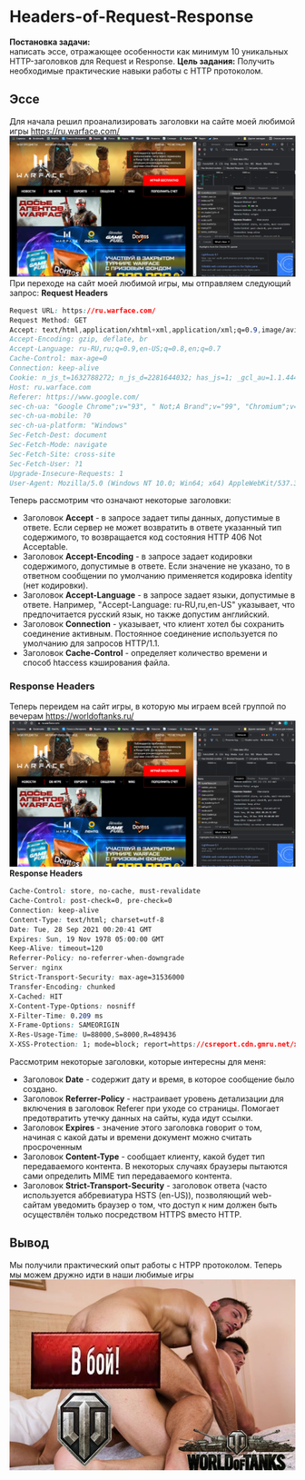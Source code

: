 # Headers-of-Request-Response
**Постановка задачи:**   
написать эссе, отражающее особенности как минимум 10 уникальных HTTP-заголовков для Request и Response.
**Цель задания:**
 Получить необходимые практические навыки работы с HTTP протоколом.
## Эссе
Для начала решил проанализировать заголовки на сайте моей любимой игры https://ru.warface.com/
![warface.ru](photo/mywarface.PNG)
При переходе на сайт моей любимой игры, мы отправляем следующий запрос:
**Request Headers**
```css
Request URL: https://ru.warface.com/
Request Method: GET
Accept: text/html,application/xhtml+xml,application/xml;q=0.9,image/avif,image/webp,image/apng,*/*;q=0.8,application/signed-exchange;v=b3;q=0.9
Accept-Encoding: gzip, deflate, br
Accept-Language: ru-RU,ru;q=0.9,en-US;q=0.8,en;q=0.7
Cache-Control: max-age=0
Connection: keep-alive
Cookie: n_js_t=1632788272; n_js_d=2281644032; has_js=1; _gcl_au=1.1.444182169.1632788275; tmr_lvid=1d8e76cdbd08785bbffad34f6d2d5946; tmr_lvidTS=1632788274923; _gid=GA1.2.1941133212.1632788275; _ym_uid=1632788275978451699; _ym_d=1632788275; _ym_visorc=w; _ym_isad=1; PHPSESSID=itruafr67pbi4lnn43ofp0jup1; mrreferer=https://www.google.com/; mrcurrentpath=/; mr1lad=61525f3c2773b9ce-300_824-300_824-; __atuvc=2%7C39; __atuvs=61525f323a838115001; __atssc=google%3B2; _ga_LF5DZQ3NEX=GS1.1.1632788274.1.1.1632788426.59; _ga=GA1.2.1944176619.1632788275; _dc_gtm_UA-3127420-21=1; tmr_detect=1%7C1632788426751; tmr_reqNum=9
Host: ru.warface.com
Referer: https://www.google.com/
sec-ch-ua: "Google Chrome";v="93", " Not;A Brand";v="99", "Chromium";v="93"
sec-ch-ua-mobile: ?0
sec-ch-ua-platform: "Windows"
Sec-Fetch-Dest: document
Sec-Fetch-Mode: navigate
Sec-Fetch-Site: cross-site
Sec-Fetch-User: ?1
Upgrade-Insecure-Requests: 1
User-Agent: Mozilla/5.0 (Windows NT 10.0; Win64; x64) AppleWebKit/537.36 (KHTML, like Gecko) Chrome/93.0.4577.82 Safari/537.36
```
Теперь рассмотрим что означают некоторые заголовки:
- Заголовок **Accept** - в запросе задает типы данных, допустимые в ответе. Если сервер не может возвратить в ответе указанный тип содержимого, то возвращается код состояния HTTP 406 Not Acceptable.
- Заголовок **Accept-Encoding** - в запросе задает кодировки содержимого, допустимые в ответе. Если значение не указано, то в ответном сообщении по умолчанию применяется кодировка  identity (нет кодировки). 
- Заголовок **Accept-Language** - в запросе задает языки, допустимые в ответе. Например, "Accept-Language: ru-RU,ru,en-US" указывает, что предпочитается русский язык, но также допустим английский. 
- Заголовок **Connection** - указывает, что клиент хотел бы сохранить соединение активным. Постоянное соединение используется по умолчанию для запросов HTTP/1.1. 
- Заголовок **Cache-Control** - определяет количество времени и способ htaccess кэширования файла. 
### Response Headers  
Теперь переидем на сайт игры, в которую мы играем всей группой по вечерам https://worldoftanks.ru/ 
![worldoftanks.ru/](photo/mywot.PNG)
**Response Headers**
````css
Cache-Control: store, no-cache, must-revalidate
Cache-Control: post-check=0, pre-check=0
Connection: keep-alive
Content-Type: text/html; charset=utf-8
Date: Tue, 28 Sep 2021 00:20:41 GMT
Expires: Sun, 19 Nov 1978 05:00:00 GMT
Keep-Alive: timeout=120
Referrer-Policy: no-referrer-when-downgrade
Server: nginx
Strict-Transport-Security: max-age=31536000
Transfer-Encoding: chunked
X-Cached: HIT
X-Content-Type-Options: nosniff
X-Filter-Time: 0.209 ms
X-Frame-Options: SAMEORIGIN
X-Res-Usage-Time: U=88000,S=8000,R=489436
X-XSS-Protection: 1; mode=block; report=https://csreport.cdn.gmru.net/xss
````
Рассмотрим некоторые заголовки, которые интересны для меня: 
- Заголовок **Date** - содержит дату и время, в которое сообщение было создано.
- Заголовок **Referrer-Policy** - настраивает уровень детализации для включения в заголовок Referer при уходе со страницы. Помогает предотвратить утечку данных на сайты, куда идут ссылки.
- Заголовок **Expires** - значение этого заголовка говорит о том, начиная с какой даты и времени документ можно считать просроченным
- Заголовок **Content-Type** -  сообщает клиенту, какой будет тип передаваемого контента. В некоторых случаях браузеры пытаются сами определить MIME тип передаваемого контента.
- Заголовок **Strict-Transport-Security** - заголовок ответа (часто используется аббревиатура HSTS (en-US)), позволяющий web-сайтам уведомить браузер о том, что доступ к ним должен быть осуществлён только посредством HTTPS вместо HTTP.

## Вывод
Мы получили практический опыт работы с HTPP протоколом. Теперь мы можем дружно идти в наши любимые игры
![WeArePlayng](photo/h2AEvk0DiRI.jpg)
